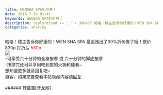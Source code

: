 ```yaml
---
title: WENSHA SPA折价券！
date: 2016-7-19 01:41
keywords: WENSHA SPA折价券！
description: replyreload += ',' + 368457;哈咯！楼主告诉你好康的！WEN SHA SPA 最近推出了30%折价券了哦！原价830p 打折后 580p-可享受六十分钟的全身按摩 或 六十分钟的脚底按摩-按摩完还可以享用吃到饱的火锅和佳肴~想知道更多就请回复吧~游客，如果您要查看本帖隐藏内容请回复
categories: sharing
---
```

<td class="t_f" id="postmessage_368457">

<script type="1ac12b3004c3f6d5a31ba5f1-text/javascript">replyreload += ',' + 368457;</script>哈咯！楼主告诉你好康的！WEN SHA SPA 最近推出了30%折价券了哦！原价830p 打折后<font color="#ff0000"> 580p</font><br/>

<img aid="394654" data-cf-modified-1ac12b3004c3f6d5a31ba5f1-="" file="data/attachment/forum/201607/19/014019sekezke34n3xwz08.jpg.thumb.jpg" id="aimg_394654" inpost="1" onclick="" onmouseover="" src="http://www.flw.ph/data/attachment/forum/201607/19/014019sekezke34n3xwz08.jpg" style="cursor:pointer" zoomfile="data/attachment/forum/201607/19/014019sekezke34n3xwz08.jpg"/>


<br/>
-可享受六十分钟的全身按摩 或 六十分钟的脚底按摩<br/>
-按摩完还可以享用吃到饱的火锅和佳肴~<br/>
想知道更多就请回复吧~<br/>
<div class="locked">游客，如果您要查看本帖隐藏内容请<a data-cf-modified-1ac12b3004c3f6d5a31ba5f1-="" href="forum.php?mod=post&amp;action=reply&amp;fid=47&amp;tid=134366" onclick="if (!window.__cfRLUnblockHandlers) return false; showWindow('reply', this.href)">回复</a></div><br/>
</td>
###### 转载自[菲龙网]
